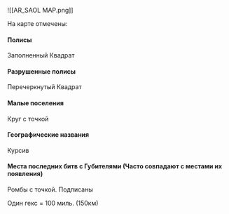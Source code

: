 ![[AR_SAOL MAP.png]]


На карте отмечены: 
#### Полисы 
Заполненный Квадрат

#### Разрушенные полисы
Перечеркнутый Квадрат

#### Малые поселения
Круг с точкой

#### Географические названия
Курсив

#### Места последних битв с Губителями (Часто совпадают с местами их появления)
Ромбы с точкой. Подписаны

Один гекс = 100 миль. (150км)